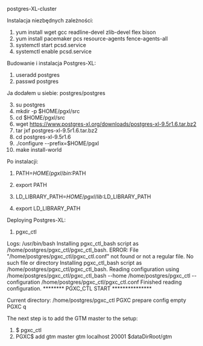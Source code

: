 postgres-XL-cluster

Instalacja niezbędnych zależności:
1. yum install wget gcc readline-devel zlib-devel flex bison
2. yum install pacemaker pcs resource-agents fence-agents-all
3. systemctl start pcsd.service
4. systemctl enable pcsd.service

Budowanie i instalacja Postgres-XL:
1. useradd postgres
2. passwd postgres

  Ja dodałem u siebie: postgres/postgres

3. su postgres
4. mkdir -p $HOME/pgxl/src
5. cd $HOME/pgxl/src
6. wget https://www.postgres-xl.org/downloads/postgres-xl-9.5r1.6.tar.bz2
7. tar jxf postgres-xl-9.5r1.6.tar.bz2
8. cd postgres-xl-9.5r1.6
9. ./configure --prefix=$HOME/pgxl
10. make install-world

Po instalacji:
1. PATH=$HOME/pgxl/bin:$PATH
2. export PATH

3. LD_LIBRARY_PATH=$HOME/pgxl/lib:$LD_LIBRARY_PATH
4. export LD_LIBRARY_PATH

Deploying Postgres-XL:
1. pgxc_ctl

Logs:
/usr/bin/bash
Installing pgxc_ctl_bash script as /home/postgres/pgxc_ctl/pgxc_ctl_bash.
ERROR: File "/home/postgres/pgxc_ctl/pgxc_ctl.conf" not found or not a regular file. No such file or directory
Installing pgxc_ctl_bash script as /home/postgres/pgxc_ctl/pgxc_ctl_bash.
Reading configuration using /home/postgres/pgxc_ctl/pgxc_ctl_bash --home /home/postgres/pgxc_ctl --configuration /home/postgres/pgxc_ctl/pgxc_ctl.conf
Finished reading configuration.
   ******** PGXC_CTL START ***************

Current directory: /home/postgres/pgxc_ctl
PGXC prepare config empty
PGXC q

The next step is to add the GTM master to the setup:
1. $ pgxc_ctl
2. PGXC$  add gtm master gtm localhost 20001 $dataDirRoot/gtm


